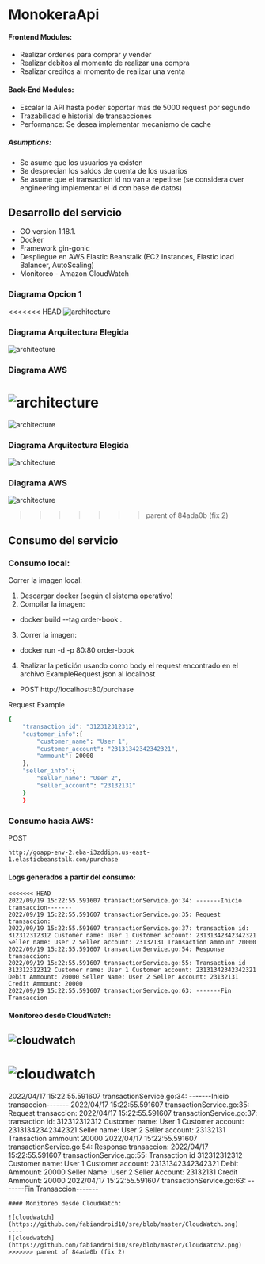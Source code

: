 # MonokeraApi

#### Frontend Modules:

* Realizar ordenes para comprar y vender
* Realizar debitos al momento de realizar una compra
* Realizar creditos al momento de realizar una venta


#### Back-End Modules: 

* Escalar la API hasta poder soportar mas de 5000 request por segundo 
* Trazabilidad e historial de transacciones
* Performance: Se desea implementar mecanismo de cache


##### Asumptions:

* Se asume que los usuarios ya existen
* Se desprecian los saldos de cuenta de los usuarios
* Se asume que el transaction id no van a repetirse (se considera over engineering implementar el id con base de datos)

## Desarrollo del servicio

* GO version 1.18.1.
* Docker
* Framework gin-gonic
* Despliegue en AWS Elastic Beanstalk (EC2 Instances, Elastic load Balancer, AutoScaling)
* Monitoreo - Amazon CloudWatch

### Diagrama Opcion 1
<<<<<<< HEAD
![architecture](https://github.com/fabiandroid10/monokeraApi/blob/master/Op1.jpeg)

### Diagrama Arquitectura Elegida
![architecture](https://github.com/fabiandroid10/monokeraApi/blob/master/DiagramArch.jpeg)

### Diagrama AWS
![architecture](https://github.com/fabiandroid10/monokeraApi/blob/master/DiagramAWS.jpeg)
=======
![architecture](https://github.com/fabiandroid10/sre/blob/master/Op1.jpeg)

### Diagrama Arquitectura Elegida
![architecture](https://github.com/fabiandroid10/sre/blob/master/DiagramArch.jpeg)

### Diagrama AWS
![architecture](https://github.com/fabiandroid10/sre/blob/master/DiagramAWS.jpeg)
>>>>>>> parent of 84ada0b (fix 2)


## Consumo del servicio

### Consumo local:

Correr la imagen local: 

1. Descargar docker (según el sistema operativo)
2. Compilar la imagen: 
  - docker build --tag order-book .
3. Correr la imagen:
  - docker run -d -p 80:80 order-book 
4. Realizar la petición usando como body el request encontrado en el archivo ExampleRequest.json al localhost
  - POST http://localhost:80/purchase

Request Example
```bash
{
    "transaction_id": "312312312312",
    "customer_info":{
        "customer_name": "User 1",
        "customer_account": "23131342342342321",
        "ammount": 20000 
    },
    "seller_info":{
        "seller_name": "User 2",
        "seller_account": "23132131"
    }
    }
```


### Consumo hacia AWS:
POST
```
http://goapp-env-2.eba-i3zddipn.us-east-1.elasticbeanstalk.com/purchase
```

#### Logs generados a partir del consumo:

```
<<<<<<< HEAD
2022/09/19 15:22:55.591607 transactionService.go:34: -------Inicio transaccion-------
2022/09/19 15:22:55.591607 transactionService.go:35: Request transaccion: 
2022/09/19 15:22:55.591607 transactionService.go:37: transaction id: 312312312312 Customer name: User 1 Customer account: 23131342342342321 Seller name: User 2 Seller account: 23132131 Transaction ammount 20000
2022/09/19 15:22:55.591607 transactionService.go:54: Response transaccion: 
2022/09/19 15:22:55.591607 transactionService.go:55: Transaction id 312312312312 Customer name: User 1 Customer account: 23131342342342321 Debit Ammount: 20000 Seller Name: User 2 Seller Account: 23132131 Credit Ammount: 20000
2022/09/19 15:22:55.591607 transactionService.go:63: -------Fin Transaccion-------
```
#### Monitoreo desde CloudWatch:

![cloudwatch](https://github.com/fabiandroid10/monokeraApi/blob/master/CloudWatch.png)
----
![cloudwatch](https://github.com/fabiandroid10/monokeraApi/blob/master/CloudWatch2.png)
=======
2022/04/17 15:22:55.591607 transactionService.go:34: -------Inicio transaccion-------
2022/04/17 15:22:55.591607 transactionService.go:35: Request transaccion: 
2022/04/17 15:22:55.591607 transactionService.go:37: transaction id: 312312312312 Customer name: User 1 Customer account: 23131342342342321 Seller name: User 2 Seller account: 23132131 Transaction ammount 20000
2022/04/17 15:22:55.591607 transactionService.go:54: Response transaccion: 
2022/04/17 15:22:55.591607 transactionService.go:55: Transaction id 312312312312 Customer name: User 1 Customer account: 23131342342342321 Debit Ammount: 20000 Seller Name: User 2 Seller Account: 23132131 Credit Ammount: 20000
2022/04/17 15:22:55.591607 transactionService.go:63: -------Fin Transaccion-------
```
#### Monitoreo desde CloudWatch:

![cloudwatch](https://github.com/fabiandroid10/sre/blob/master/CloudWatch.png)
----
![cloudwatch](https://github.com/fabiandroid10/sre/blob/master/CloudWatch2.png)
>>>>>>> parent of 84ada0b (fix 2)


